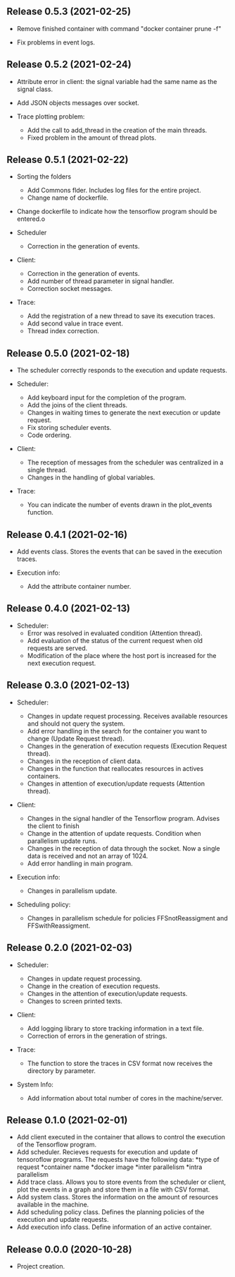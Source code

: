 ## Release 0.5.3 (2021-02-25)

- Remove finished container with command "docker container prune -f"

- Fix problems in event logs.

## Release 0.5.2 (2021-02-24)

- Attribute error in client: the signal variable had the same name as the signal class.

- Add JSON objects messages over socket.

- Trace plotting problem:
    + Add the call to add_thread in the creation of the main threads. 
    + Fixed problem in the amount of thread plots. 

## Release 0.5.1 (2021-02-22)

- Sorting the folders
    + Add Commons flder. Includes log files for the entire project.
    + Change name of dockerfile.

- Change dockerfile to indicate how the tensorflow program should be entered.o

- Scheduler
    + Correction in the generation of events.

- Client:
    + Correction in the generation of events.
    + Add number of thread parameter in signal handler.
    + Correction socket messages.

- Trace:
    + Add the registration of a new thread to save its execution traces. 
    + Add second value in trace event.
    + Thread index correction. 

## Release 0.5.0 (2021-02-18)

- The scheduler correctly responds to the execution and update requests.

- Scheduler:
    + Add keyboard input for the completion of the program.
    + Add the joins of the client threads.
    + Changes in waiting times to generate the next execution or update request.
    + Fix storing scheduler events.
    + Code ordering.

- Client:
    + The reception of messages from the scheduler was centralized in a single thread.
    + Changes in the handling of global variables. 

- Trace:
    + You can indicate the number of events drawn in the plot_events function.

## Release 0.4.1 (2021-02-16)

- Add events class. Stores the events that can be saved in the execution traces.

- Execution info:
    + Add the attribute container number.

## Release 0.4.0 (2021-02-13)

- Scheduler:
    + Error was resolved in evaluated condition (Attention thread).
    + Add evaluation of the status of the current request when old requests are served.
    + Modification of the place where the host port is increased for the next execution request.

## Release 0.3.0 (2021-02-13)

- Scheduler:
    + Changes in update request processing. Receives available resources and should not query the system.
    + Add error handling in the search for the container you want to change (Update Request thread).
    + Changes in the generation of execution requests (Execution Request thread).
    + Changes in the reception of client data.
    + Changes in the function that reallocates resources in actives containers.
    + Changes in attention of execution/update requests (Attention thread).

- Client:
    + Changes in the signal handler of the Tensorflow program. Advises the client to finish
    + Change in the attention of update requests. Condition when parallelism update runs.
    + Changes in the reception of data through the socket. Now a single data is received and not an array of 1024.
    + Add error handling in main program.

- Execution info:
    + Changes in parallelism update.

- Scheduling policy:
    + Changes in parallelism schedule for policies FFSnotReassigment and FFSwithReassigment.

## Release 0.2.0 (2021-02-03)

- Scheduler:
    + Changes in update request processing. 
    + Change in the creation of execution requests.
    + Changes in the attention of execution/update requests.
    + Changes to screen printed texts.

- Client:
    + Add logging library to store tracking information in a text file.
    + Correction of errors in the generation of strings.

- Trace:
    + The function to store the traces in CSV format now receives the directory by parameter.

- System Info:
    + Add information about total number of cores in the machine/server.

## Release 0.1.0 (2021-02-01)

- Add client executed in the container that allows to control the execution of the Tensorflow program.
- Add scheduler. Recieves requests for execution and update of tensoroflow programs. The requests have the following data:
    *type of request
    *container name
    *docker image
    *inter parallelism
    *intra parallelism 
- Add trace class. Allows you to store events from the scheduler or client, plot the events in a graph and store them in a file with CSV format.
- Add system class. Stores the information on the amount of resources available in the machine. 
- Add scheduling policy class. Defines the planning policies of the execution and update requests.
- Add execution info class. Define information of an active container.

## Release 0.0.0 (2020-10-28)

- Project creation.